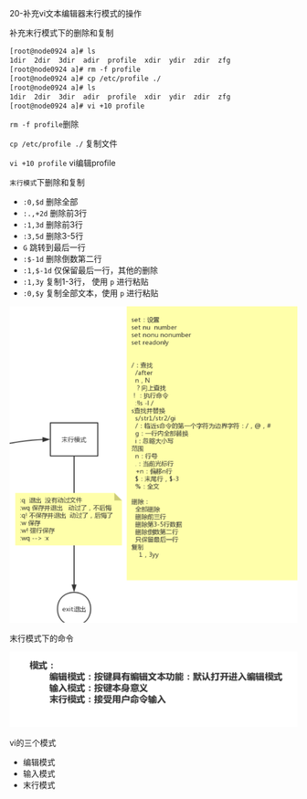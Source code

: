 20-补充vi文本编辑器末行模式的操作

补充末行模式下的删除和复制



```shell
[root@node0924 a]# ls
1dir  2dir  3dir  adir  profile  xdir  ydir  zdir  zfg
[root@node0924 a]# rm -f profile
[root@node0924 a]# cp /etc/profile ./
[root@node0924 a]# ls
1dir  2dir  3dir  adir  profile  xdir  ydir  zdir  zfg
[root@node0924 a]# vi +10 profile

```

`rm -f profile`删除

`cp /etc/profile ./` 复制文件

`vi +10 profile` vi编辑profile



`末行模式`下删除和复制

* `:0,$d` 删除全部
* `:.,+2d`  删除前3行
* `:1,3d`  删除前3行
* `:3,5d`   删除3-5行
* `G` 跳转到最后一行
* `:$-1d`  删除倒数第二行
* `:1,$-1d`  仅保留最后一行，其他的删除
* `:1,3y`  复制1-3行， 使用 `p` 进行粘贴
* `:0,$y`  复制全部文本，使用 `p` 进行粘贴



![image-20201115190820792](../image/image-20201115190820792.png)



末行模式下的命令



![image-20201115190906449](../image/image-20201115190906449.png)

vi的三个模式

* 编辑模式
* 输入模式
* 末行模式



